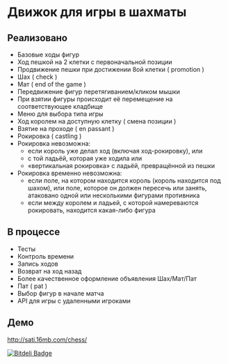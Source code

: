 ﻿Движок для игры в шахматы
=========================

Реализовано
-----------

* Базовые ходы фигур
* Ход пешкой на 2 клетки с первоначальной позиции
* Продвижение пешки при достижении 8ой клетки ( promotion )
* Шах ( check )
* Мат ( end of the game )
* Передвижение фигур перетягиванием/кликом мышки
* При взятии фигуры происходит её перемещение на соответствующее кладбище
* Меню для выбора типа игры
* Ход королем на доступную клетку ( смена позиции )
* Взятие на проходе ( en passant )
* Рокировка ( castling )
* Рокировка невозможна:
    * если король уже делал ход (включая ход-рокировку), или
    * с той ладьёй, которая уже ходила или
    * «вертикальная рокировка» с ладьёй, превращённой из пешки
* Рокировка временно невозможна:
    * если поле, на котором находится король (король находится под шахом), или поле, которое он должен пересечь или занять, атаковано одной или несколькими фигурами противника
    * если между королем и ладьей, с которой намереваются рокировать, находится какая-либо фигура

В процессе
----------

* Тесты
* Контроль времени
* Запись ходов
* Возврат на ход назад
* Более качественное оформление объявления Шах/Мат/Пат
* Пат ( pat )
* Выбор фигур в начале матча
* API для игры с удаленными игроками

Демо
----

http://sati.16mb.com/chess/

[![Bitdeli Badge](https://d2weczhvl823v0.cloudfront.net/maiordom/chess/trend.png)](https://bitdeli.com/free "Bitdeli Badge")

